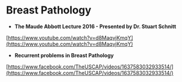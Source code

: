 # Breast Pathology

* **The Maude Abbott Lecture 2016 - Presented by Dr. Stuart Schnitt**

[https://www.youtube.com/watch?v=d8MaqvjKmqY](https://www.youtube.com/watch?v=d8MaqvjKmqY)

* **Recurrent problems in Breast Pathology**

[https://www.facebook.com/TheUSCAP/videos/1637583032933514/](https://www.facebook.com/TheUSCAP/videos/1637583032933514/)

